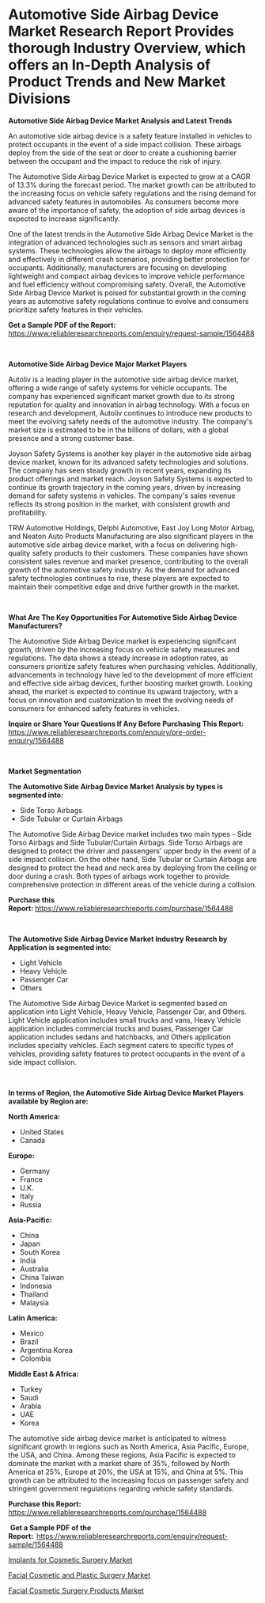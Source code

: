 <p><h1>Automotive Side Airbag Device Market Research Report Provides thorough Industry Overview, which offers an In-Depth Analysis of Product Trends and New Market Divisions</h1></p><p><strong>Automotive Side Airbag Device Market Analysis and Latest Trends</strong></p>
<p><p>An automotive side airbag device is a safety feature installed in vehicles to protect occupants in the event of a side impact collision. These airbags deploy from the side of the seat or door to create a cushioning barrier between the occupant and the impact to reduce the risk of injury.</p><p>The Automotive Side Airbag Device Market is expected to grow at a CAGR of 13.3% during the forecast period. The market growth can be attributed to the increasing focus on vehicle safety regulations and the rising demand for advanced safety features in automobiles. As consumers become more aware of the importance of safety, the adoption of side airbag devices is expected to increase significantly.</p><p>One of the latest trends in the Automotive Side Airbag Device Market is the integration of advanced technologies such as sensors and smart airbag systems. These technologies allow the airbags to deploy more efficiently and effectively in different crash scenarios, providing better protection for occupants. Additionally, manufacturers are focusing on developing lightweight and compact airbag devices to improve vehicle performance and fuel efficiency without compromising safety. Overall, the Automotive Side Airbag Device Market is poised for substantial growth in the coming years as automotive safety regulations continue to evolve and consumers prioritize safety features in their vehicles.</p></p>
<p><strong>Get a Sample PDF of the Report:&nbsp;</strong> <a href="https://www.reliableresearchreports.com/enquiry/request-sample/1564488">https://www.reliableresearchreports.com/enquiry/request-sample/1564488</a></p>
<p>&nbsp;</p>
<p><strong>Automotive Side Airbag Device Major Market Players</strong></p>
<p><p>Autoliv is a leading player in the automotive side airbag device market, offering a wide range of safety systems for vehicle occupants. The company has experienced significant market growth due to its strong reputation for quality and innovation in airbag technology. With a focus on research and development, Autoliv continues to introduce new products to meet the evolving safety needs of the automotive industry. The company's market size is estimated to be in the billions of dollars, with a global presence and a strong customer base.</p><p>Joyson Safety Systems is another key player in the automotive side airbag device market, known for its advanced safety technologies and solutions. The company has seen steady growth in recent years, expanding its product offerings and market reach. Joyson Safety Systems is expected to continue its growth trajectory in the coming years, driven by increasing demand for safety systems in vehicles. The company's sales revenue reflects its strong position in the market, with consistent growth and profitability.</p><p>TRW Automotive Holdings, Delphi Automotive, East Joy Long Motor Airbag, and Neaton Auto Products Manufacturing are also significant players in the automotive side airbag device market, with a focus on delivering high-quality safety products to their customers. These companies have shown consistent sales revenue and market presence, contributing to the overall growth of the automotive safety industry. As the demand for advanced safety technologies continues to rise, these players are expected to maintain their competitive edge and drive further growth in the market.</p></p>
<p>&nbsp;</p>
<p><strong>What Are The Key Opportunities For Automotive Side Airbag Device Manufacturers?</strong></p>
<p><p>The Automotive Side Airbag Device market is experiencing significant growth, driven by the increasing focus on vehicle safety measures and regulations. The data shows a steady increase in adoption rates, as consumers prioritize safety features when purchasing vehicles. Additionally, advancements in technology have led to the development of more efficient and effective side airbag devices, further boosting market growth. Looking ahead, the market is expected to continue its upward trajectory, with a focus on innovation and customization to meet the evolving needs of consumers for enhanced safety features in vehicles.</p></p>
<p><strong>Inquire or Share Your Questions If Any Before Purchasing This Report:</strong> <a href="https://www.reliableresearchreports.com/enquiry/pre-order-enquiry/1564488">https://www.reliableresearchreports.com/enquiry/pre-order-enquiry/1564488</a></p>
<p>&nbsp;</p>
<p><strong>Market Segmentation</strong></p>
<p><strong>The Automotive Side Airbag Device Market Analysis by types is segmented into:</strong></p>
<p><ul><li>Side Torso Airbags</li><li>Side Tubular or Curtain Airbags</li></ul></p>
<p><p>The Automotive Side Airbag Device market includes two main types - Side Torso Airbags and Side Tubular/Curtain Airbags. Side Torso Airbags are designed to protect the driver and passengers' upper body in the event of a side impact collision. On the other hand, Side Tubular or Curtain Airbags are designed to protect the head and neck area by deploying from the ceiling or door during a crash. Both types of airbags work together to provide comprehensive protection in different areas of the vehicle during a collision.</p></p>
<p><strong>Purchase this Report:&nbsp;</strong><a href="https://www.reliableresearchreports.com/purchase/1564488">https://www.reliableresearchreports.com/purchase/1564488</a></p>
<p>&nbsp;</p>
<p><strong>The Automotive Side Airbag Device Market Industry Research by Application is segmented into:</strong></p>
<p><ul><li>Light Vehicle</li><li>Heavy Vehicle</li><li>Passenger Car</li><li>Others</li></ul></p>
<p><p>The Automotive Side Airbag Device Market is segmented based on application into Light Vehicle, Heavy Vehicle, Passenger Car, and Others. Light Vehicle application includes small trucks and vans, Heavy Vehicle application includes commercial trucks and buses, Passenger Car application includes sedans and hatchbacks, and Others application includes specialty vehicles. Each segment caters to specific types of vehicles, providing safety features to protect occupants in the event of a side impact collision.</p></p>
<p>&nbsp;</p>
<p><strong>In terms of Region, the Automotive Side Airbag Device Market Players available by Region are:</strong></p>
<p>
    <p> <strong> North America: </strong>
        <ul>
            <li>United States</li>
            <li>Canada</li>
        </ul>
        </p> 
    <p> <strong> Europe: </strong>
        <ul>
            <li>Germany</li>
            <li>France</li>
            <li>U.K.</li>
            <li>Italy</li>
            <li>Russia</li>
        </ul>
        </p> 
    <p> <strong> Asia-Pacific: </strong>
        <ul>
            <li>China</li>
            <li>Japan</li>
            <li>South Korea</li>
            <li>India</li>
            <li>Australia</li>
            <li>China Taiwan</li>
            <li>Indonesia</li>
            <li>Thailand</li>
            <li>Malaysia</li>
        </ul>
        </p> 
    <p> <strong> Latin America: </strong>
        <ul>
            <li>Mexico</li>
            <li>Brazil</li>
            <li>Argentina Korea</li>
            <li>Colombia</li>
        </ul>
        </p> 
    <p> <strong> Middle East & Africa: </strong>
        <ul>
            <li>Turkey</li>
            <li>Saudi</li>
            <li>Arabia</li>
            <li>UAE</li>
            <li>Korea</li>
        </ul>
    </p>
    </p>
<p><p>The automotive side airbag device market is anticipated to witness significant growth in regions such as North America, Asia Pacific, Europe, the USA, and China. Among these regions, Asia Pacific is expected to dominate the market with a market share of 35%, followed by North America at 25%, Europe at 20%, the USA at 15%, and China at 5%. This growth can be attributed to the increasing focus on passenger safety and stringent government regulations regarding vehicle safety standards.</p></p>
<p><strong>Purchase this Report: </strong><a href="https://www.reliableresearchreports.com/purchase/1564488">https://www.reliableresearchreports.com/purchase/1564488</a></p>
<p>&nbsp;<strong>Get a Sample PDF of the Report:&nbsp;&nbsp;</strong><a href="https://www.reliableresearchreports.com/enquiry/request-sample/1564488">https://www.reliableresearchreports.com/enquiry/request-sample/1564488</a></p>
<p><strong></strong></p>
<p><p><a href="https://view.publitas.com/reportprime-1/implants-for-cosmetic-surgery-market-size-growing-and-forecasted-for-period-from-2023-2030-and-provides-complete-market-analysis-of-this-market/">Implants for Cosmetic Surgery Market</a></p><p><a href="https://view.publitas.com/reportprime-1/facial-cosmetic-and-plastic-surgery-market-offers-provide-insightful-data-for-the-time-period-from-2023-to-2030-and-also-provide-analysis-based-on-application-type-and-region/">Facial Cosmetic and Plastic Surgery Market</a></p><p><a href="https://view.publitas.com/reportprime-1/facial-cosmetic-surgery-products-market-size-market-trends-and-growth-outlook-forecasted-for-period-from-2023-to-2030/">Facial Cosmetic Surgery Products Market</a></p></p>